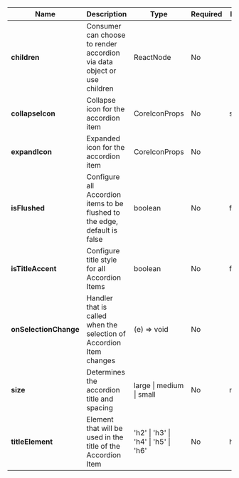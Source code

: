 | **Name**              | **Description**                                                           | **Type**                             | **Required** | **Default** |
|-----------------------|---------------------------------------------------------------------------|--------------------------------------|--------------|-------------|
| **children**          | Consumer can choose to render accordion via data object or use children   | ReactNode                            | No           |             |
| **collapseIcon**      | Collapse icon for the accordion item                                      | CoreIconProps                        | No           | small       |
| **expandIcon**        | Expanded icon for the accordion item                                      | CoreIconProps                        | No           |             |
| **isFlushed**         | Configure all Accordion items to be flushed to the edge, default is false | boolean                              | No           | false       |
| **isTitleAccent**     | Configure title style for all Accordion Items                             | boolean                              | No           | false       |
| **onSelectionChange** | Handler that is called when the selection of Accordion Item changes       | (e) => void                          | No           |             |
| **size**              | Determines the accordion title and spacing                                | large \| medium \| small             | No           | medium      |
| **titleElement**      | Element that will be used in the title of the Accordion Item              | 'h2' \| 'h3' \| 'h4' \| 'h5' \| 'h6' | No           | h2          |
